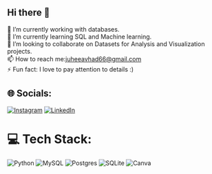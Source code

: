## Hi there 👋

🔭 I’m currently working with databases. <br>
🌱 I’m currently learning SQL and Machine learning.<br>
👯 I’m looking to collaborate on Datasets for Analysis and Visualization projects.<br>
📫 How to reach me:juheeavhad66@gmail.com <br>
⚡ Fun fact: I love to pay attention to details :) <br>


## 🌐 Socials:
[![Instagram](https://img.shields.io/badge/Instagram-%23E4405F.svg?logo=Instagram&logoColor=white)]([https://instagram.com/https://www.instagram.com/jui._12/) [![LinkedIn](https://img.shields.io/badge/LinkedIn-%230077B5.svg?logo=linkedin&logoColor=white)](https://www.linkedin.com/in/juhee-avhad/) 

# 💻 Tech Stack:
![Python](https://img.shields.io/badge/python-3670A0?style=flat-square&logo=python&logoColor=ffdd54) ![MySQL](https://img.shields.io/badge/mysql-%2300f.svg?style=flat-square&logo=mysql&logoColor=white) ![Postgres](https://img.shields.io/badge/postgres-%23316192.svg?style=flat-square&logo=postgresql&logoColor=white) ![SQLite](https://img.shields.io/badge/sqlite-%2307405e.svg?style=flat-square&logo=sqlite&logoColor=white) ![Canva](https://img.shields.io/badge/Canva-%2300C4CC.svg?style=flat-square&logo=Canva&logoColor=white) 

